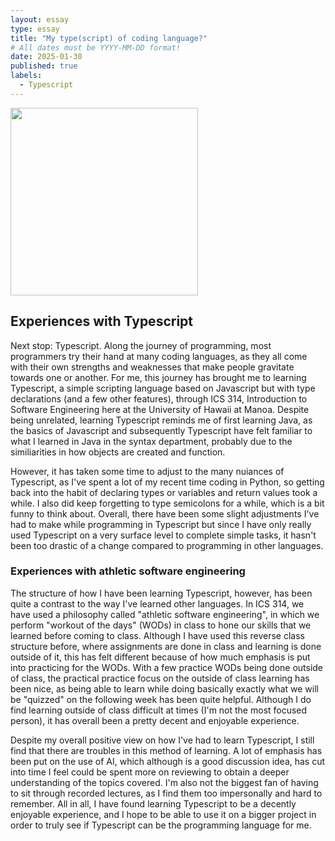 ```yaml
---
layout: essay
type: essay
title: "My type(script) of coding language?"
# All dates must be YYYY-MM-DD format!
date: 2025-01-30
published: true
labels:
  - Typescript
---
```


<img width="300px" class="rounded float-start pe-4" src="https://miro.medium.com/v2/resize:fit:1200/1*VTW6T-7KkQHPjf4mtfQ0Zg.png">

## Experiences with Typescript
Next stop: Typescript. Along the journey of programming, most programmers try their hand at many coding languages, as they all come with their own strengths and weaknesses that make people gravitate towards one or another. For me, this journey has brought me to learning Typescript, a simple scripting language based on Javascript but with type declarations (and a few other features), through ICS 314, Introduction to Software Engineering here at the University of Hawaii at Manoa. Despite being unrelated, learning Typescript reminds me of first learning Java, as the basics of Javascript and subsequently Typescript have felt familiar to what I learned in Java in the syntax department, probably due to the similiarities in how objects are created and function. 

However, it has taken some time to adjust to the many nuiances of Typescript, as I've spent a lot of my recent time coding in Python, so getting back into the habit of declaring types or variables and return values took a while. I also did keep forgetting to type semicolons for a while, which is a bit funny to think about. Overall, there have been some slight adjustments I've had to make while programming in Typescript but since I have only really used Typescript on a very surface level to complete simple tasks, it hasn't been too drastic of a change compared to programming in other languages.

### Experiences with athletic software engineering
The structure of how I have been learning Typescript, however, has been quite a contrast to the way I've learned other languages. In ICS 314, we have used a philosophy called "athletic software engineering", in which we perform "workout of the days" (WODs) in class to hone our skills that we learned before coming to class. Although I have used this reverse class structure before, where assignments are done in class and learning is done outside of it, this has felt different because of how much emphasis is put into practicing for the WODs. With a few practice WODs being done outside of class, the practical practice focus on the outside of class learning has been nice, as being able to learn while doing basically exactly what we will be "quizzed" on the following week has been quite helpful. Although I do find learning outside of class difficult at times (I'm not the most focused person), it has overall been a pretty decent and enjoyable experience. 

Despite my overall positive view on how I've had to learn Typescript, I still find that there are troubles in this method of learning. A lot of emphasis has been put on the use of AI, which although is a good discussion idea, has cut into time I feel could be spent more on reviewing to obtain a deeper understanding of the topics covered. I'm also not the biggest fan of having to sit through recorded lectures, as I find them too impersonally and hard to remember. All in all, I have found learning Typescript to be a decently enjoyable experience, and I hope to be able to use it on a bigger project in order to truly see if Typescript can be the programming language for me.

